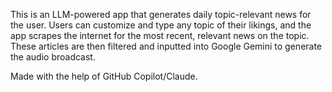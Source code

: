 This is an LLM-powered app that generates daily topic-relevant news for the user. Users can customize and type any topic of their likings, and the app scrapes the internet for the most recent, relevant news on the topic. These articles are then filtered and inputted into Google Gemini to generate the audio broadcast.

Made with the help of GitHub Copilot/Claude.
